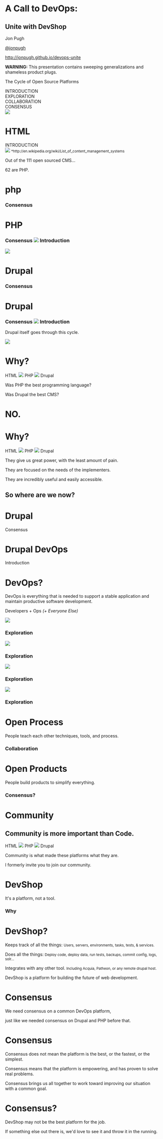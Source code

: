 A Call to DevOps:
=================

Unite with DevShop
------------------

Jon Pugh

[@jonpugh](http://twitter.com/jonpugh)

http://jonpugh.github.io/devops-unite



<div class="fragment">
  <strong>WARNING:</strong>
  This presentation contains sweeping generalizations and shameless product plugs.
</div>



The Cycle of Open Source Platforms



<div class="fragment">
  INTRODUCTION
</div>
<div class="fragment">
    EXPLORATION
</div>
<div class="fragment">
    COLLABORATION
</div>
<div class="fragment">
    CONSENSUS
</div>
<div class="fragment" id='cycle'>
  <img src="img/reset.png">
</div>



HTML
====

<div class="fragment">
  INTRODUCTION
</div>



<img src="img/HTML-PHP.png" class='full'>
<small>
*http://en.wikipedia.org/wiki/List_of_content_management_systems
</small>



Out of the 111 open sourced CMS...
<div class='fragment'>62 are PHP.</div>



# php

### Consensus



# PHP

### Consensus  <img src="img/arrow.png"> Introduction



<img src="img/PHP-DRUPAL.png" class='full'>




# Drupal

### Consensus



# Drupal

### Consensus  <img src="img/arrow.png"> Introduction


Drupal itself goes through this cycle.



<img src="img/Drupal-Drupal.png" class='full'>



# Why?

HTML <img src="img/arrow.png"> PHP <img src="img/arrow.png"> Drupal


<p class='fragment'>Was PHP the best programming language?
<p class='fragment'>Was Drupal the best CMS?

 <h1 class="fragment">NO.</h1>



# Why?

HTML <img src="img/arrow.png"> PHP <img src="img/arrow.png"> Drupal
<p class="fragment">
  They give us great power, with the least amount of pain.
</p>
<p class="fragment">
  They are focused on the needs of the implementers.
</p>
<p class="fragment">
  They are incredibly useful and easily accessible.
</p>



## So where are we now?



# Drupal

Consensus



# Drupal DevOps

Introduction



# DevOps?
DevOps is everything that is needed to support a stable application and maintain productive software development.

Developers + Ops <em class='fragment'>(+ Everyone Else)</em>



<img src='img/DEVOPS.png' class='full'>



### Exploration
<img src='img/github-drupal-vagrant.png' class='full'>



### Exploration
<img src='img/github-drupal-jenkins.png' class='full'>



### Exploration
<img src='img/drupalcon-la-devops.png'>



### Exploration

# Open Process

People teach each other techniques, tools, and process.



### Collaboration

# Open Products

People build products to simplify everything.



### Consensus?

<div class='fragment'>

<h1>Community</h1>

</div>



## Community is more important than Code.

HTML <img src="img/arrow.png"> PHP <img src="img/arrow.png"> Drupal

Community is what made these platforms what they are.



I formerly invite you to join our community.



# DevShop

It's a platform, not a tool.



### Why
# DevShop?

Keeps track of all the things:
<small>Users, servers, environments, tasks, tests, & services.</small>

Does all the things:
<small>Deploy code, deploy data, run tests, backups, commit config, logs, solr...</small>

Integrates with any other tool.
<small>Including Acquia, Patheon, or any remote drupal host.</small>

DevShop is a platform for building the future of web development.



# Consensus

We need consensus on a common DevOps platform,

just like we needed consensus on Drupal and PHP before that.



# Consensus

Consensus does not mean the platform is the best, or the fastest, or the simplest.

Consensus means that the platform is empowering, and has proven to solve real problems.

Consensus brings us all together to work toward improving our situation with a common goal.


# Consensus?

DevShop may not be the best platform for the job.

If something else out there is, we'd love to see it and throw it in the running.


